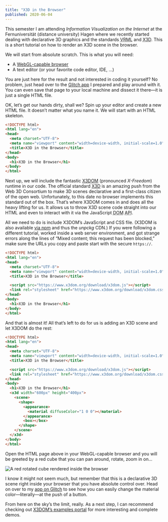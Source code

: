 ```yaml
---
title: "X3D in the Browser"
published: 2020-06-04
---
```


This semester I am attending <i>Information Visualization on the Internet</i> at the <span lang="de">Fernuniversität</span> (distance university) Hagen where we recently started dealing with declarative 3D graphics and the standards <abbr title="Virtual Reality Modeling Language">VRML</abbr> and <abbr title="Extensible 3D Graphics">X3D</abbr>. This is a short tutorial on how to render an X3D scene in the browser.

We will start from absolute scratch. This is what you will need:

* A [WebGL-capable browser](https://www.x3dom.org/contact/)
* A text editor (or your favorite code editor, IDE, …)

You are just here for the result and not interested in coding it yourself? No problem, just head over to the [Glitch app](https://x3d-in-browser.glitch.me/) I prepared and play around with it. You can even save that page to your local machine and dissect it there—it is just a single HTML file.

OK, let’s get our hands dirty, shall we? Spin up your editor and create a new HTML file. It doesn’t matter what you name it. We will start with an HTML skeleton.

```html
<!DOCTYPE html>
<html lang="en">
<head>
  <meta charset="UTF-8">
  <meta name="viewport" content="width=device-width, initial-scale=1.0">
  <title>X3D in the Browser</title>
</head>
<body>
  <h1>X3D in the Browser</h1>
</body>
</html>
```

Next up, we will include the fantastic <a href="">X3DOM</a> (pronounced <i>X-Freedom</i>) runtime in our code. The official standard [X3D](https://www.web3d.org/) is an amazing push from the Web 3D Consortium to make 3D scenes declarative and a first-class citizen of the open web. Unfortunately, to this date no browser implements this standard out of the box. That’s where X3DOM comes in and does all the heavy lifting for us. It allows us to throw X3D scene code straight into our HTML and even to interact with it via the JavaScript <abbr title="Document Object Model">DOM</abbr> <abbr title="Application Programming Interface">API</abbr>.

All we need to do is include X3DOM’s JavaScript and CSS file. (X3DOM is also available [via npm](https://github.com/x3dom/dist) and thus the <i>unpckg</i> CDN.) If you were following a different tutorial, worked inside a web server environment, and got strange errors along the lines of “Mixed content; this request has been blocked,” make sure the URLs you copy and paste start with the secure `https://`.

```html
<!DOCTYPE html>
<html lang="en">
<head>
  <meta charset="UTF-8">
  <meta name="viewport" content="width=device-width, initial-scale=1.0">
  <title>X3D in the Browser</title>

  <script src="https://www.x3dom.org/download/x3dom.js"></script> 
  <link rel="stylesheet" href="https://www.x3dom.org/download/x3dom.css">
</head>
<body>
  <h1>X3D in the Browser</h1>
</body>
</html>
```

And that is almost it! All that’s left to do for us is adding an X3D scene and let X3DOM do the rest:

```html
<!DOCTYPE html>
<html lang="en">
<head>
  <meta charset="UTF-8">
  <meta name="viewport" content="width=device-width, initial-scale=1.0">
  <title>X3D in the Browser</title>

  <script src="https://www.x3dom.org/download/x3dom.js"></script> 
  <link rel="stylesheet" href="https://www.x3dom.org/download/x3dom.css">
</head>
<body>
  <h1>X3D in the Browser</h1>
  <x3d width="600px" height="400px"> 
    <scene> 
      <shape> 
        <appearance> 
          <material diffuseColor="1 0 0"></material> 
        </appearance> 
        <box></box> 
      </shape>
    </scene> 
  </x3d>
</body>
</html>
```

Open the HTML page above in your WebGL-capable browser and you will be greeted by a red cube that you can pan around, rotate, zoom in on…

![A red rotated cube rendered inside the browser](/images/x3d-in-browser/simple_demo.png)

I know it might not seem much, but remember that this is a declarative 3D scene right inside your browser that you have absolute control over. Head on over to my [app on Glitch](https://x3d-in-browser.glitch.me/) to see how you can easily change the material color—literally—at the push of a button.

From here on the sky’s the limit, really. As a next step, I can recommend checking out [X3DOM’s examples portal](https://www.x3dom.org/examples/) for more interesting and complete demos.
